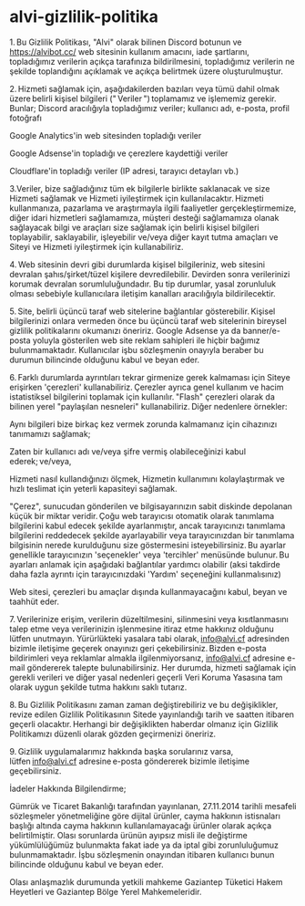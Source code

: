 # alvi-gizlilik-politika

1. Bu Gizlilik Politikası, "Alvi" olarak bilinen Discord botunun ve https://alvibot.cc/ web sitesinin kullanım amacını, iade şartlarını, topladığımız verilerin açıkça tarafınıza bildirilmesini, topladığımız verilerin ne şekilde toplandığını açıklamak ve açıkça belirtmek üzere oluşturulmuştur.

2. Hizmeti sağlamak için, aşağıdakilerden bazıları veya tümü dahil olmak üzere belirli kişisel bilgileri (" Veriler ") toplamamız ve işlememiz gerekir. Bunlar;
Discord aracılığıyla topladığımız veriler; kullanıcı adı, e-posta, profil fotoğrafı

Google Analytics'in web sitesinden topladığı veriler

Google Adsense'in topladığı ve çerezlere kaydettiği veriler

Cloudflare'in topladığı veriler (IP adresi, tarayıcı detayları vb.)


3.Veriler, bize sağladığınız tüm ek bilgilerle birlikte saklanacak ve size Hizmeti sağlamak ve Hizmeti iyileştirmek için kullanılacaktır. Hizmeti kullanmanıza, pazarlama ve araştırmayla ilgili faaliyetler gerçekleştirmemize, diğer idari hizmetleri sağlamamıza, müşteri desteği sağlamamıza olanak sağlayacak bilgi ve araçları size sağlamak için belirli kişisel bilgileri toplayabilir, saklayabilir, işleyebilir ve/veya diğer kayıt tutma amaçları ve Siteyi ve Hizmeti iyileştirmek için kullanabiliriz.

4. Web sitesinin devri gibi durumlarda kişisel bilgileriniz, web sitesini devralan şahıs/şirket/tüzel kişilere devredilebilir. Devirden sonra verilerinizi korumak devralan sorumluluğundadır. Bu tip durumlar, yasal zorunluluk olması sebebiyle kullanıcılara iletişim kanalları aracılığıyla bildirilecektir.

5. Site, belirli üçüncü taraf web sitelerine bağlantılar gösterebilir. Kişisel bilgilerinizi onlara vermeden önce bu üçüncü taraf web sitelerinin bireysel gizlilik politikalarını okumanızı öneririz. Google Adsense ya da banner/e-posta yoluyla gösterilen web site reklam sahipleri ile hiçbir bağımız bulunmamaktadır. Kullanıcılar işbu sözleşmenin onayıyla beraber bu durumun bilincinde olduğunu kabul ve beyan eder.

6. Farklı durumlarda ayrıntıları tekrar girmenize gerek kalmaması için Siteye erişirken 'çerezleri' kullanabiliriz. Çerezler ayrıca genel kullanım ve hacim istatistiksel bilgilerini toplamak için kullanılır. "Flash" çerezleri olarak da bilinen yerel "paylaşılan nesneleri" kullanabiliriz. Diğer nedenlere örnekler:

Aynı bilgileri bize birkaç kez vermek zorunda kalmamanız için cihazınızı tanımamızı sağlamak;

Zaten bir kullanıcı adı ve/veya şifre vermiş olabileceğinizi kabul ederek; ve/veya,

Hizmeti nasıl kullandığınızı ölçmek, Hizmetin kullanımını kolaylaştırmak ve hızlı teslimat için yeterli kapasiteyi sağlamak.

"Çerez", sunucudan gönderilen ve bilgisayarınızın sabit diskinde depolanan küçük bir miktar veridir. Çoğu web tarayıcısı otomatik olarak tanımlama bilgilerini kabul edecek şekilde ayarlanmıştır, ancak tarayıcınızı tanımlama bilgilerini reddedecek şekilde ayarlayabilir veya tarayıcınızdan bir tanımlama bilgisinin nerede kurulduğunu size göstermesini isteyebilirsiniz. Bu ayarlar genellikle tarayıcınızın 'seçenekler' veya 'tercihler' menüsünde bulunur. Bu ayarları anlamak için aşağıdaki bağlantılar yardımcı olabilir (aksi takdirde daha fazla ayrıntı için tarayıcınızdaki 'Yardım' seçeneğini kullanmalısınız)

Web sitesi, çerezleri bu amaçlar dışında kullanmayacağını kabul, beyan ve taahhüt eder.

7. Verilerinize erişim, verilerin düzeltilmesini, silinmesini veya kısıtlanmasını talep etme veya verilerinizin işlenmesine itiraz etme hakkınız olduğunu lütfen unutmayın. Yürürlükteki yasalara tabi olarak, info@alvi.cf adresinden bizimle iletişime geçerek onayınızı geri çekebilirsiniz. Bizden e-posta bildirimleri veya reklamlar almakla ilgilenmiyorsanız, info@alvi.cf adresine e-mail göndererek talepte bulunabilirsiniz. Her durumda, hizmeti sağlamak için gerekli verileri ve diğer yasal nedenleri geçerli Veri Koruma Yasasına tam olarak uygun şekilde tutma hakkını saklı tutarız.

8. Bu Gizlilik Politikasını zaman zaman değiştirebiliriz ve bu değişiklikler, revize edilen Gizlilik Politikasının Sitede yayınlandığı tarih ve saatten itibaren geçerli olacaktır. Herhangi bir değişiklikten haberdar olmanız için Gizlilik Politikamızı düzenli olarak gözden geçirmenizi öneririz.

9. Gizlilik uygulamalarımız hakkında başka sorularınız varsa, lütfen info@alvi.cf adresine e-posta göndererek bizimle iletişime geçebilirsiniz.



İadeler Hakkında Bilgilendirme;

Gümrük ve Ticaret Bakanlığı tarafından yayınlanan, 27.11.2014 tarihli mesafeli sözleşmeler yönetmeliğine göre dijital ürünler, cayma hakkının istisnaları başlığı altında cayma hakkının kullanılamayacağı ürünler olarak açıkça belirtilmiştir. Olası sorunlarda ürünün ayıpsız misli ile değiştirme yükümlülüğümüz bulunmakta fakat iade ya da iptal gibi zorunluluğumuz bulunmamaktadır. İşbu sözleşmenin onayından itibaren kullanıcı bunun bilincinde olduğunu kabul ve beyan eder.

Olası anlaşmazlık durumunda yetkili mahkeme Gaziantep Tüketici Hakem Heyetleri ve Gaziantep Bölge Yerel Mahkemeleridir.
